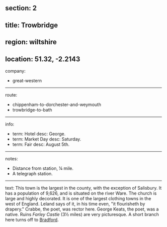 section: 2
----
title: Trowbridge
----
region: wiltshire
----
location: 51.32, -2.2143
----
company:
- great-western
----
route:
- chippenham-to-dorchester-and-weymouth
- trowbridge-to-bath
----
info:
- term: Hotel
  desc: George.
- term: Market Day
  desc: Saturday.
- term: Fair
  desc: August 5th.
----
notes:
- Distance from station, ¼ mile.
- A telegraph station.
----
text: This town is the largest in the county, with the exception of Salisbury. It has a population of 9,626, and is situated on the river Ware. The church is large and highly decorated. It is one of the largest clothing towns in the west of England. Leland says of it, in his time even, "it flourisheth
by drapery." Crabbe, the poet, was rector here. George Keats, the poet, was a native. Ruins *Farley Castle* (3½ miles) are very picturesque. A short branch here turns off to [Bradford](/stations/bradford).
